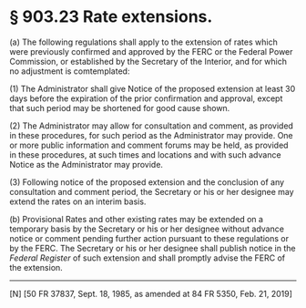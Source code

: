 # § 903.23   Rate extensions.

(a) The following regulations shall apply to the extension of rates which were previously confirmed and approved by the FERC or the Federal Power Commission, or established by the Secretary of the Interior, and for which no adjustment is comtemplated:


(1) The Administrator shall give Notice of the proposed extension at least 30 days before the expiration of the prior confirmation and approval, except that such period may be shortened for good cause shown.


(2) The Administrator may allow for consultation and comment, as provided in these procedures, for such period as the Administrator may provide. One or more public information and comment forums may be held, as provided in these procedures, at such times and locations and with such advance Notice as the Administrator may provide.


(3) Following notice of the proposed extension and the conclusion of any consultation and comment period, the Secretary or his or her designee may extend the rates on an interim basis.


(b) Provisional Rates and other existing rates may be extended on a temporary basis by the Secretary or his or her designee without advance notice or comment pending further action pursuant to these regulations or by the FERC. The Secretary or his or her designee shall publish notice in the _Federal Register_ of such extension and shall promptly advise the FERC of the extension. 



---

[N] [50 FR 37837, Sept. 18, 1985, as amended at 84 FR 5350, Feb. 21, 2019]





